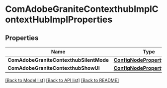 # ComAdobeGraniteContexthubImplContextHubImplProperties

## Properties
Name | Type | Description | Notes
------------ | ------------- | ------------- | -------------
**ComAdobeGraniteContexthubSilentMode** | [**ConfigNodePropertyBoolean**](configNodePropertyBoolean.md) |  | [optional] 
**ComAdobeGraniteContexthubShowUi** | [**ConfigNodePropertyBoolean**](configNodePropertyBoolean.md) |  | [optional] 

[[Back to Model list]](../README.md#documentation-for-models) [[Back to API list]](../README.md#documentation-for-api-endpoints) [[Back to README]](../README.md)


